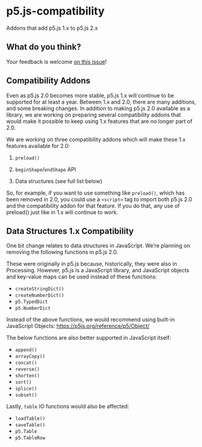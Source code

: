 # p5.js-compatibility

Addons that add p5.js 1.x to p5.js 2.x

## What do you think?

Your feedback is welcome [on this issue](https://github.com/processing/p5.js/issues/7488)!

## Compatibility Addons

Even as p5.js 2.0 becomes more stable, p5.js 1.x will continue to be supported for at least a year. Between 1.x and 2.0, there are many additions, and some breaking changes. In addition to making p5.js 2.0 available as a library, we are working on preparing several compatibility addons that would make it possible to keep using 1.x features that are no longer part of 2.0.

We are working on three compatibility addons which will make these 1.x features available for 2.0:

1. `preload()`

2. `beginShape`/`endShape` API

3. Data structures (see full list below)

So, for example, if you want to use something like `preload()`, which has been removed in 2.0, you could use a `<script>` tag to import both p5.js 2.0 and the compatibility addon for that feature. If you do that, any use of preload() just like in 1.x will continue to work.

## Data Structures 1.x Compatibility

One bit change relates to data structures in JavaScript. We’re planning on removing the following functions in p5.js 2.0.

These were originally in p5.js because, historically, they were also in Processing. However, p5.js is a JavaScript library, and JavaScript objects and key-value maps can be used instead of these functions:

* `createStringDict()`
* `createNumberDict()`
* `p5.TypedDict`
* `p5.NumberDict`

Instead of the above functions, we would recommend using built-in JavaScript Objects: https://p5js.org/reference/p5/Object/ 

The below functions are also better supported in JavaScript itself:

* `append()`
* `arrayCopy()`
* `concat()`
* `reverse()`
* `shorten()`
* `sort()`
* `splice()`
* `subset()`

Lastly, `table` IO functions would also be affected:

* `loadTable()`
* `saveTable()`
* `p5.Table`
* `p5.TableRow`
